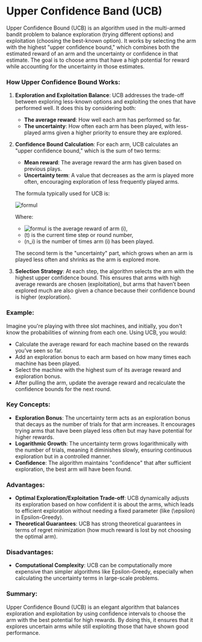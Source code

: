 # Upper Confidence Band (UCB)
Upper Confidence Bound (UCB) is an algorithm used in the multi-armed bandit problem to balance exploration (trying different options) and exploitation (choosing the best-known option). It works by selecting the arm with the highest "upper confidence bound," which combines both the estimated reward of an arm and the uncertainty or confidence in that estimate. The goal is to choose arms that have a high potential for reward while accounting for the uncertainty in those estimates.

### How Upper Confidence Bound Works:
1. **Exploration and Exploitation Balance**: UCB addresses the trade-off between exploring less-known options and exploiting the ones that have performed well. It does this by considering both:
   - **The average reward**: How well each arm has performed so far.
   - **The uncertainty**: How often each arm has been played, with less-played arms given a higher priority to ensure they are explored.

2. **Confidence Bound Calculation**: For each arm, UCB calculates an "upper confidence bound," which is the sum of two terms:
   - **Mean reward**: The average reward the arm has given based on previous plays.
   - **Uncertainty term**: A value that decreases as the arm is played more often, encouraging exploration of less frequently played arms.
   
   The formula typically used for UCB is:
   
   ![formul](https://latex.codecogs.com/png.latex?\color{white}%20UCB%20=%20\hat{\mu}_i%20+%20\sqrt{\frac{2%20\ln%20t}{n_i}})

   Where:
   - ![formul](https://latex.codecogs.com/png.latex?\color{white}%20\hat{\mu}_i) is the average reward of arm \(i\),
   - \(t\) is the current time step or round number,
   - \(n_i\) is the number of times arm \(i\) has been played.

   The second term is the "uncertainty" part, which grows when an arm is played less often and shrinks as the arm is explored more.

3. **Selection Strategy**: At each step, the algorithm selects the arm with the highest upper confidence bound. This ensures that arms with high average rewards are chosen (exploitation), but arms that haven’t been explored much are also given a chance because their confidence bound is higher (exploration).

### Example:
Imagine you're playing with three slot machines, and initially, you don't know the probabilities of winning from each one. Using UCB, you would:
- Calculate the average reward for each machine based on the rewards you’ve seen so far.
- Add an exploration bonus to each arm based on how many times each machine has been played.
- Select the machine with the highest sum of its average reward and exploration bonus.
- After pulling the arm, update the average reward and recalculate the confidence bounds for the next round.

### Key Concepts:
- **Exploration Bonus**: The uncertainty term acts as an exploration bonus that decays as the number of trials for that arm increases. It encourages trying arms that have been played less often but may have potential for higher rewards.
- **Logarithmic Growth**: The uncertainty term grows logarithmically with the number of trials, meaning it diminishes slowly, ensuring continuous exploration but in a controlled manner.
- **Confidence**: The algorithm maintains "confidence" that after sufficient exploration, the best arm will have been found.

### Advantages:
- **Optimal Exploration/Exploitation Trade-off**: UCB dynamically adjusts its exploration based on how confident it is about the arms, which leads to efficient exploration without needing a fixed parameter (like \(\epsilon\) in Epsilon-Greedy).
- **Theoretical Guarantees**: UCB has strong theoretical guarantees in terms of regret minimization (how much reward is lost by not choosing the optimal arm).
  
### Disadvantages:
- **Computational Complexity**: UCB can be computationally more expensive than simpler algorithms like Epsilon-Greedy, especially when calculating the uncertainty terms in large-scale problems.

### Summary:
Upper Confidence Bound (UCB) is an elegant algorithm that balances exploration and exploitation by using confidence intervals to choose the arm with the best potential for high rewards. By doing this, it ensures that it explores uncertain arms while still exploiting those that have shown good performance.
